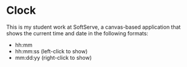 # Clock

This is my student work at SoftServe, a canvas-based application that shows the current time and date in the following formats:
- hh:mm
- hh:mm:ss (left-click to show)
- mm:dd:yy (right-click to show)

